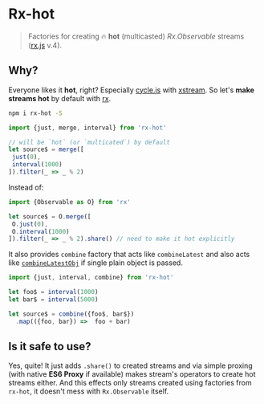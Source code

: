 # Rx-hot

> Factories for creating :fire: **hot** (multicasted) *Rx.Observable* streams ([rx.js](https://github.com/Reactive-Extensions/RxJS) v.4).  

## Why?
Everyone likes it **hot**, right? Especially [cycle.js](http://cycle.js.org/) with [xstream](https://github.com/staltz/xstream). 
So let's **make streams hot** by default with [rx](https://github.com/Reactive-Extensions/RxJS).


```bash
npm i rx-hot -S
```

```js
import {just, merge, interval} from 'rx-hot'

// will be `hot` (or `multicated`) by default
let source$ = merge([
 just(0),
 interval(1000)
]).filter(_ => _ % 2)     
```

Instead of:

```js
import {Observable as O} from 'rx'

let source$ = O.merge([
 O.just(0),
 O.interval(1000)
]).filter(_ => _ % 2).share() // need to make it hot explicitly
```


It also provides `combine` factory that acts like `combineLatest` 
and also acts like [`combineLatestObj`](https://github.com/staltz/combineLatestObj) if single plain object is passed. 

```js
import {just, interval, combine} from 'rx-hot'

let foo$ = interval(1000)
let bar$ = interval(5000)

let source$ = combine({foo$, bar$})
  .map(({foo, bar}) =>  foo + bar)  
```

## Is it safe to use?

Yes, quite! It just adds `.share()` to created streams and via simple proxing 
(with native **ES6 Proxy** if available) makes stream's operators to create hot streams either. 
And this effects only streams created using factories from `rx-hot`, it doesn't mess with `Rx.Observable` itself. 